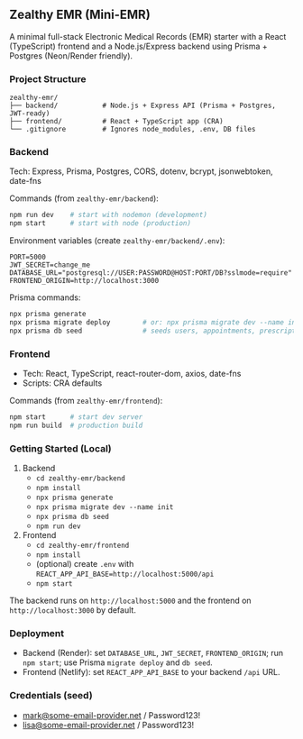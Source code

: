 ## Zealthy EMR (Mini-EMR)

A minimal full-stack Electronic Medical Records (EMR) starter with a React (TypeScript) frontend and a Node.js/Express backend using Prisma + Postgres (Neon/Render friendly).

### Project Structure

```
zealthy-emr/
├── backend/           # Node.js + Express API (Prisma + Postgres, JWT-ready)
├── frontend/          # React + TypeScript app (CRA)
└── .gitignore         # Ignores node_modules, .env, DB files
```


### Backend
Tech: Express, Prisma, Postgres, CORS, dotenv, bcrypt, jsonwebtoken, date-fns

Commands (from `zealthy-emr/backend`):

```bash
npm run dev    # start with nodemon (development)
npm start      # start with node (production)
```

Environment variables (create `zealthy-emr/backend/.env`):
```env
PORT=5000
JWT_SECRET=change_me
DATABASE_URL="postgresql://USER:PASSWORD@HOST:PORT/DB?sslmode=require"
FRONTEND_ORIGIN=http://localhost:3000
```

Prisma commands:
```bash
npx prisma generate
npx prisma migrate deploy        # or: npx prisma migrate dev --name init (local)
npx prisma db seed               # seeds users, appointments, prescriptions
```

### Frontend
- Tech: React, TypeScript, react-router-dom, axios, date-fns
- Scripts: CRA defaults

Commands (from `zealthy-emr/frontend`):

```bash
npm start      # start dev server
npm run build  # production build
```

### Getting Started (Local)
1) Backend
   - `cd zealthy-emr/backend`
   - `npm install`
   - `npx prisma generate`
   - `npx prisma migrate dev --name init`
   - `npx prisma db seed`
   - `npm run dev`
2) Frontend
   - `cd zealthy-emr/frontend`
   - `npm install`
   - (optional) create `.env` with `REACT_APP_API_BASE=http://localhost:5000/api`
   - `npm start`

The backend runs on `http://localhost:5000` and the frontend on `http://localhost:3000` by default.

### Deployment
- Backend (Render): set `DATABASE_URL`, `JWT_SECRET`, `FRONTEND_ORIGIN`; run `npm start`; use Prisma `migrate deploy` and `db seed`.
- Frontend (Netlify): set `REACT_APP_API_BASE` to your backend `/api` URL.

### Credentials (seed)
- mark@some-email-provider.net / Password123!
- lisa@some-email-provider.net / Password123!




